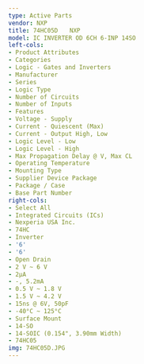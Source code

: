 ```yaml
---
type: Active Parts
vendor: NXP
title: 74HC05D　　NXP
model: IC INVERTER OD 6CH 6-INP 14SO
left-cols:
- Product Attributes
- Categories
- Logic - Gates and Inverters
- Manufacturer
- Series
- Logic Type
- Number of Circuits
- Number of Inputs
- Features
- Voltage - Supply
- Current - Quiescent (Max)
- Current - Output High, Low
- Logic Level - Low
- Logic Level - High
- Max Propagation Delay @ V, Max CL
- Operating Temperature
- Mounting Type
- Supplier Device Package
- Package / Case
- Base Part Number
right-cols:
- Select All
- Integrated Circuits (ICs)
- Nexperia USA Inc.
- 74HC
- Inverter
- '6'
- '6'
- Open Drain
- 2 V ~ 6 V
- 2µA
- -, 5.2mA
- 0.5 V ~ 1.8 V
- 1.5 V ~ 4.2 V
- 15ns @ 6V, 50pF
- -40°C ~ 125°C
- Surface Mount
- 14-SO
- 14-SOIC (0.154", 3.90mm Width)
- 74HC05
img: 74HC05D.JPG
---
```

